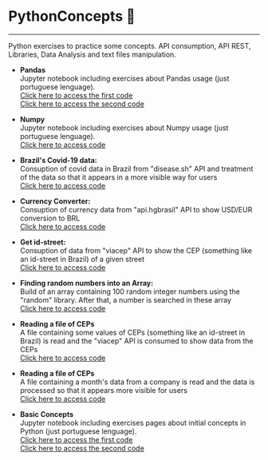 # PythonConcepts 🐍
<hr>
Python exercises to practice some concepts. API consumption, API REST, Libraries, Data Analysis and text files manipulation.

- <b> Pandas </b> <br>
 Jupyter notebook including exercises about Pandas usage (just portuguese lenguage). <br>
 <a href="https://github.com/luizottavioc/PythonConcepts/blob/main/ex-Pandas1.ipynb"> Click here to access the first code</a> <br>
 <a href="https://github.com/luizottavioc/PythonConcepts/blob/main/ex-Pandas2.ipynb"> Click here to access the second code</a> <br>

 - <b> Numpy </b> <br>
 Jupyter notebook including exercises about Numpy usage (just portuguese lenguage). <br>
 <a href="https://github.com/luizottavioc/PythonConcepts/blob/main/ex-Numpy1.ipynb"> Click here to access code</a> <br>

- <b> Brazil's Covid-19 data: </b> <br>
 Consuption of covid data in Brazil from "disease.sh" API and treatment of the data so that it appears in a more visible way for users <br>
 <a href="https://github.com/luizottavioc/PythonConcepts/blob/main/APICons-CovidNumbers.py"> Click here to access code</a>

- <b> Currency Converter: </b> <br>
 Consuption of currency data from "api.hgbrasil" API to show USD/EUR conversion to BRL <br>
 <a href="https://github.com/luizottavioc/PythonConcepts/blob/main/APICons-CurrencyConverter.py"> Click here to access code</a>
 
 - <b> Get id-street: </b> <br>
 Consuption of data from "viacep" API to show the CEP (something like an id-street in Brazil) of a given street <br>
 <a href="https://github.com/luizottavioc/PythonConcepts/blob/main/APICons-CepStreets.py"> Click here to access code</a>

 - <b> Finding random numbers into an Array: </b> <br>
 Build of an array containing 100 random integer numbers using the "random" library. After that, a number is searched in these array <br>
 <a href="https://github.com/luizottavioc/PythonConcepts/blob/main/RandomNumbers.py"> Click here to access code</a>

 - <b> Reading a file of CEPs </b> <br>
 A file containing some values of CEPs (something like an id-street in Brazil) is read and the "viacep" API is consumed to show data from the CEPs <br>
 <a href="https://github.com/luizottavioc/PythonConcepts/blob/main/ReadFile%2BAPICons.py"> Click here to access code</a>

 - <b> Reading a file of CEPs </b> <br>
 A file containing a month's data from a company is read and the data is processed so that it appears more visible for users <br>
 <a href="https://github.com/luizottavioc/PythonConcepts/blob/main/readingFile.py"> Click here to access code</a>
 
  - <b> Basic Concepts </b> <br>
 Jupyter notebook including exercises pages about initial concepts in Python (just portuguese lenguage). <br>
 <a href="https://github.com/luizottavioc/PythonConcepts/blob/main/1_intro_python.ipynb"> Click here to access the first code</a> <br>
 <a href="https://github.com/luizottavioc/PythonConcepts/blob/main/2_estruturas_controle_python.ipynb"> Click here to access the second code</a>



